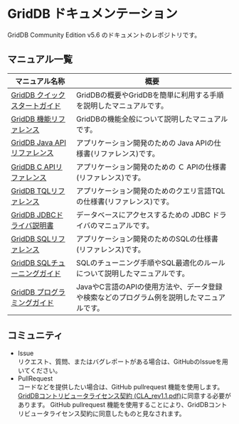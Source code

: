 # GridDB ドキュメンテーション

GridDB Community Edition v5.6 のドキュメントのレポジトリです。

## マニュアル一覧

| マニュアル名称| 概要 |
|------------|---------------------|
|[GridDB クイックスタートガイド](manuals/GridDB_QuickStartGuide/toc.md)|GridDBの概要やGridDBを簡単に利用する手順を説明したマニュアルです。  |
|[GridDB 機能リファレンス](manuals/md_reference_feature/md_reference_feature.md)| GridDBの機能全般について説明したマニュアルです。 |
|[GridDB Java APIリファレンス](http://griddb.github.io/docs-ja/manuals/md_reference_java_api/md_reference_java_api.html)|アプリケーション開発のための Java APIの仕様書(リファレンス)です。|
|[GridDB C APIリファレンス](http://griddb.github.io/docs-ja/manuals/md_reference_c_api/md_reference_c_api.html)|アプリケーション開発のための Ｃ APIの仕様書(リファレンス)です。|
|[GridDB TQLリファレンス](manuals/md_reference_tql/md_reference_tql.md)| アプリケーション開発のためのクエリ言語TQLの仕様書(リファレンス)です。|
|[GridDB JDBCドライバ説明書](manuals/md_reference_jdbc/md_reference_jdbc.md)| データベースにアクセスするための JDBC ドライバのマニュアルです。 |
|[GridDB SQLリファレンス](manuals/md_reference_sql/md_reference_sql.md)| アプリケーション開発のためのSQLの仕様書(リファレンス)です。 |
|[GridDB SQLチューニングガイド](manuals/md_sql_tuning_guide/md_sql_tuning_guide.md)| SQLのチューニング手順やSQL最適化のルールについて説明したマニュアルです。 |
|[GridDB プログラミングガイド](manuals/md_programming_guide/md_programming_guide.md)| JavaやC言語のAPIの使用方法や、データ登録や検索などのプログラム例を説明したマニュアルです。 |

## コミュニティ
- Issue  
リクエスト、質問、またはバグレポートがある場合は、GitHubのIssueを用いてください。
- PullRequest  
コードなどを提供したい場合は、GitHub pullrequest 機能を使用します。 [GridDBコントリビュータライセンス契約 (CLA_rev1.1.pdf)](https://github.com/griddb/docs-ja/blob/master/CLA_rev1.1.pdf)に同意する必要があります。  GitHub pullrequest 機能を使用することにより、GridDBコントリビュータライセンス契約に同意したものと見なされます。
